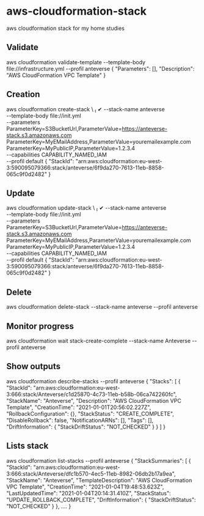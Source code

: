 # aws-cloudformation-stack

aws cloudformation stack for my home studies

## Validate

 aws cloudformation validate-template --template-body file://infrastructure.yml --profil anteverse
{
    "Parameters": [],
    "Description": "AWS CloudFormation VPC Template"
}

## Creation

aws cloudformation create-stack \                                                              ✔ 
--stack-name anteverse \
--template-body file://init.yml \
--parameters ParameterKey=S3BucketUrl,ParameterValue=https://anteverse-stack.s3.amazonaws.com \
  ParameterKey=MyEMailAddress,ParameterValue=youremailexample.com\
  ParameterKey=MyPublicIP,ParameterValue=1.2.3.4  \
--capabilities CAPABILITY_NAMED_IAM \
--profil default
{
    "StackId": "arn:aws:cloudformation:eu-west-3:590095079366:stack/anteverse/6f9da270-7613-11eb-8858-065c9f0d2482"
}

## Update

aws cloudformation update-stack \                                                              ✔ 
--stack-name anteverse \
--template-body file://init.yml \
--parameters ParameterKey=S3BucketUrl,ParameterValue=https://anteverse-stack.s3.amazonaws.com \
  ParameterKey=MyEMailAddress,ParameterValue=youremailexample.com \
  ParameterKey=MyPublicIP,ParameterValue=1.2.3.4 \
--capabilities CAPABILITY_NAMED_IAM \
--profil default
{
    "StackId": "arn:aws:cloudformation:eu-west-3:590095079366:stack/anteverse/6f9da270-7613-11eb-8858-065c9f0d2482"
}

## Delete

aws cloudformation delete-stack --stack-name anteverse --profil anteverse

## Monitor progress

aws cloudformation wait stack-create-complete --stack-name Anteverse --profil anteverse

## Show outputs

aws cloudformation describe-stacks  --profil anteverse                                                                                                                  {
    "Stacks": [
        {
            "StackId": "arn:aws:cloudformation:eu-west-3:666:stack/Anteverse/c1d25870-4c73-11eb-b58b-06ca742260fc",
            "StackName": "Anteverse",
            "Description": "AWS CloudFormation VPC Template",
            "CreationTime": "2021-01-01T20:56:02.227Z",
            "RollbackConfiguration": {},
            "StackStatus": "CREATE_COMPLETE",
            "DisableRollback": false,
            "NotificationARNs": [],
            "Tags": [],
            "DriftInformation": {
                "StackDriftStatus": "NOT_CHECKED"
            }
        }
    ]
}

## Lists stack

aws cloudformation list-stacks --profil anteverse
{
    "StackSummaries": [
        {
            "StackId": "arn:aws:cloudformation:eu-west-3:666:stack/Anteverse/dfc1b570-4ec5-11eb-8982-06db2b17a9ea",
            "StackName": "Anteverse",
            "TemplateDescription": "AWS CloudFormation VPC Template",
            "CreationTime": "2021-01-04T19:48:53.623Z",
            "LastUpdatedTime": "2021-01-04T20:14:31.410Z",
            "StackStatus": "UPDATE_ROLLBACK_COMPLETE",
            "DriftInformation": {
                "StackDriftStatus": "NOT_CHECKED"
            }
        },
        ....
}
